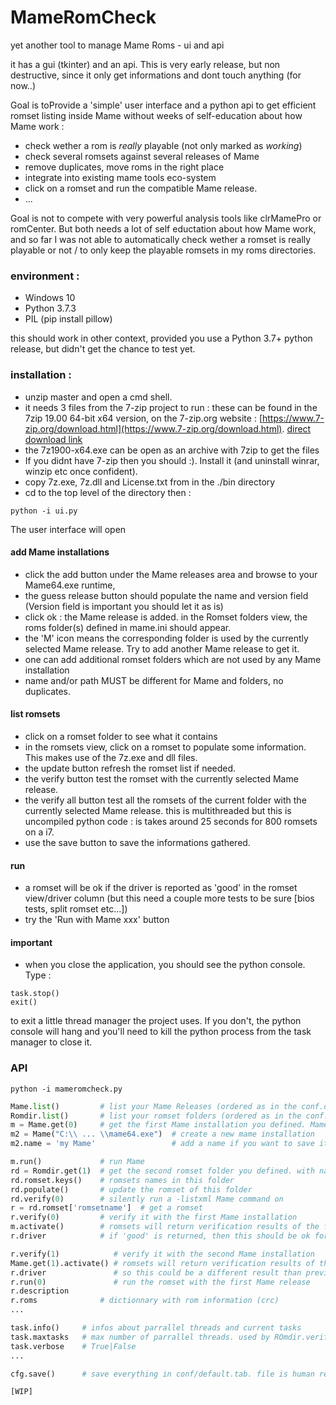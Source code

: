 # MameRomCheck
yet another tool to manage Mame Roms - ui and api

it has a gui (tkinter) and an api. This is very early release, but non destructive,
since it only get informations and dont touch anything (for now..)

Goal is toProvide a 'simple' user interface and a python api to get efficient romset listing inside Mame
without weeks of self-education about how Mame work :
* check wether a rom is *really* playable (not only marked as *working*)
* check several romsets against several releases of Mame
* remove duplicates, move roms in the right place
* integrate into existing mame tools eco-system
* click on a romset and run the compatible Mame release.
* ...

Goal is not to compete with very powerful analysis tools like clrMamePro or romCenter.
But both needs a lot of self eductation about how Mame work, and so far I was not able to automatically check wether a romset 
is really playable or not / to only keep the playable romsets in my roms directories.

### environment :
- Windows 10
- Python 3.7.3
- PIL (pip install pillow)

this should work in other context, provided you use a Python 3.7+ python release, but didn't get the chance to test yet.

### installation :
- unzip master and open a cmd shell.
- it needs 3 files from the 7-zip project to run : these can be found in the 7zip 19.00 64-bit x64 version, on the 7-zip.org website :
[https://www.7-zip.org/download.html](https://www.7-zip.org/download.html). [direct download link](https://www.7-zip.org/a/7z1900-x64.exe)
- the 7z1900-x64.exe can be open as an archive with 7zip to get the files
- If you didnt have 7-zip then you should :). Install it (and uninstall winrar, winzip etc once confident).
- copy 7z.exe, 7z.dll and License.txt from in the ./bin directory
- cd to the top level of the directory then :
```
python -i ui.py
```
The user interface will open

#### add Mame installations
- click the add button under the Mame releases area and browse to your Mame64.exe runtime, 
- the guess release button should populate the name and version field (Version field is important you should let it as is)
- click ok : the Mame release is added. in the Romset folders view, the roms folder(s) defined in mame.ini should appear.
- the 'M' icon means the corresponding folder is used by the currently selected Mame release. Try to add another Mame release to get it.
- one can add additional romset folders which are not used by any Mame installation
- name and/or path MUST be different for Mame and folders, no duplicates.

#### list romsets
- click on a romset folder to see what it contains
- in the romsets view, click on a romset to populate some information. This makes use of the 7z.exe and dll files.
- the update button refresh the romset list if needed.
- the verify button test the romset with the currently selected Mame release.
- the verify all button test all the romsets of the current folder with the currently selected Mame release. this is multithreaded but this is uncompiled python code : is takes around 25 seconds for 800 romsets on a i7.
- use the save button to save the informations gathered.

#### run
- a romset will be ok if the driver is reported as 'good' in the romset view/driver column (but this need a couple more tests to be sure [bios tests, split romset etc...])
- try the 'Run with Mame xxx' button

#### important 
- when you close the application, you should see the python console. Type :
```
task.stop()
exit()
```
to exit a little thread manager the project uses. If you don't, the python console will hang and you'll need to kill the python process from the task manager to close it.

### API
```
python -i mameromcheck.py
```

```python
Mame.list()         # list your Mame Releases (ordered as in the conf.default.tab file and the ui)
Romdir.list()       # list your romset folders (ordered as in the conf.default.tab file and the ui)
m = Mame.get(0)     # get the first Mame installation you defined. Mame.get(name) also work.
m2 = Mame("C:\\ ... \\mame64.exe")  # create a new mame installation
m2.name = 'my Mame'                 # add a name if you want to save it later

m.run()             # run Mame
rd = Romdir.get(1)  # get the second romset folder you defined. with name also.
rd.romset.keys()    # romsets names in this folder
rd.populate()       # update the romset of this folder
rd.verify(0)        # silently run a -listxml Mame command on 
r = rd.romset['romsetname']  # get a romset
r.verify(0)         # verify it with the first Mame installation
m.activate()        # romsets will return verification results of the first Mame release ( since m = Mame.get(0) )
r.driver            # if 'good' is returned, then this should be ok for this release

r.verify(1)            # verify it with the second Mame installation
Mame.get(1).activate() # romsets will return verification results of the second installation
r.driver               # so this could be a different result than previously
r.run(0)               # run the romset with the first Mame release
r.description
r.roms              # dictionnary with rom information (crc)
...

task.info()     # infos about parrallel threads and current tasks
task.maxtasks   # max number of parrallel threads. used by ROmdir.verify(), default 5, use with caution (10 means 40% cpu on a i7 8gen. and is ok for me)
task.verbose    # True|False
...

cfg.save()      # save everything in conf/default.tab. file is human readable

[WIP]
